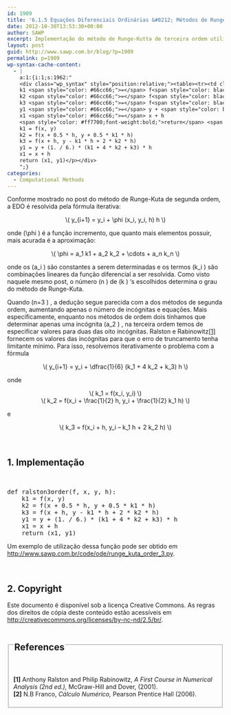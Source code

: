 ```yaml
---
id: 1909
title: '6.1.5 Equações Diferenciais Ordinárias &#8212; Métodos de Runge-Kuta &#8212; Método de Runge-Kuta de Terceira Ordem'
date: 2012-10-30T13:53:30+00:00
author: SAWP
excerpt: Implementação do método de Runge-Kutta de terceira ordem utilizando os coeficientes de Ralston.
layout: post
guid: http://www.sawp.com.br/blog/?p=1909
permalink: p=1909
wp-syntax-cache-content:
  - |
    a:1:{i:1;s:1962:"
    <div class="wp_syntax" style="position:relative;"><table><tr><td class="code"><pre class="python" style="font-family:monospace;"><span style="color: #ff7700;font-weight:bold;">def</span> ralston3order<span style="color: black;">&#40;</span>f<span style="color: #66cc66;">,</span> x<span style="color: #66cc66;">,</span> y<span style="color: #66cc66;">,</span> h<span style="color: black;">&#41;</span>:
    k1 <span style="color: #66cc66;">=</span> f<span style="color: black;">&#40;</span>x<span style="color: #66cc66;">,</span> y<span style="color: black;">&#41;</span>
    k2 <span style="color: #66cc66;">=</span> f<span style="color: black;">&#40;</span>x + <span style="color: #ff4500;">0.5</span> * h<span style="color: #66cc66;">,</span> y + <span style="color: #ff4500;">0.5</span> * k1 * h<span style="color: black;">&#41;</span>
    k3 <span style="color: #66cc66;">=</span> f<span style="color: black;">&#40;</span>x + h<span style="color: #66cc66;">,</span> y - k1 * h + <span style="color: #ff4500;">2</span> * k2 * h<span style="color: black;">&#41;</span>
    y1 <span style="color: #66cc66;">=</span> y + <span style="color: black;">&#40;</span><span style="color: #ff4500;">1</span>. / <span style="color: #ff4500;">6</span>.<span style="color: black;">&#41;</span> * <span style="color: black;">&#40;</span>k1 + <span style="color: #ff4500;">4</span> * k2 + k3<span style="color: black;">&#41;</span> * h
    x1 <span style="color: #66cc66;">=</span> x + h
    <span style="color: #ff7700;font-weight:bold;">return</span> <span style="color: black;">&#40;</span>x1<span style="color: #66cc66;">,</span> y1<span style="color: black;">&#41;</span></pre></td></tr></table><p class="theCode" style="display:none;">def ralston3order(f, x, y, h):
    k1 = f(x, y)
    k2 = f(x + 0.5 * h, y + 0.5 * k1 * h)
    k3 = f(x + h, y - k1 * h + 2 * k2 * h)
    y1 = y + (1. / 6.) * (k1 + 4 * k2 + k3) * h
    x1 = x + h
    return (x1, y1)</p></div>
    ";}
categories:
  - Computational Methods
---
```

Conforme mostrado no post do método de Runge-Kuta de segunda ordem, a EDO é resolvida pela fórmula iterativa:

<center>
  \( y_{i+1} = y_i + \phi (x_i, y_i, h) h \)
</center>


  
onde \(\phi \) é a função incremento, que quanto mais elementos possuir, mais acurada é a aproximação:

<center>
  \( \phi = a_1 k1 + a_2 k_2 + \cdots + a_n k_n \)
</center>


  
onde os \(a\_i \) são constantes a serem determinadas e os termos \(k\_i \) são combinações lineares da função diferencial a ser resolvida. Como visto naquele mesmo post, o número \(n \) de \(k \) &#8216;s escolhidos determina o grau do método de Runge-Kuta. 

Quando \(n=3 \) , a dedução segue parecida com a dos métodos de segunda ordem, aumentando apenas o número de incógnitas e equações. Mais especificamente, enquanto nos métodos de ordem dois tínhamos que determinar apenas uma incógnita \(a_2 \) , na terceira ordem temos de especificar valores para duas das oito incógnitas. Ralston e Rabinowitz[[1]](#bibitem1) fornecem os valores das incógnitas para que o erro de truncamento tenha limitante mínimo. Para isso, resolvemos iterativamente o problema com a fórmula

<center>
  \( y_{i+1} = y_i + \dfrac{1}{6} (k_1 + 4 k_2 + k_3) h \)
</center>


  
onde

<center>
  \( k_1 = f(x_i, y_i) \)
</center>

<center>
  \( k_2 = f(x_i + \frac{1}{2} h, y_i + \frac{1}{2} k_1 h) \)
</center>


  
e

<center>
  \( k_3 = f(x_i + h, y_i &#8211; k_1 h + 2 k_2 h) \)
</center>

&nbsp;

## 1. Implementação 

&nbsp;

<div>
  <pre lang="python">def ralston3order(f, x, y, h):
    k1 = f(x, y)
    k2 = f(x + 0.5 * h, y + 0.5 * k1 * h)
    k3 = f(x + h, y - k1 * h + 2 * k2 * h)
    y1 = y + (1. / 6.) * (k1 + 4 * k2 + k3) * h
    x1 = x + h
    return (x1, y1)</pre>
</div>

Um exemplo de utilização dessa função pode ser obtido em <a href="http://www.sawp.com.br/code/ode/runge_kuta_order_3.py" target="_blank">http://www.sawp.com.br/code/ode/runge_kuta_order_3.py</a>. 

&nbsp;

## 2. Copyright 

Este documento é disponível sob a licença Creative Commons. As regras dos direitos de cópia deste conteúdo estão acessíveis em <a href="http://creativecommons.org/licenses/by-nc-nd/2.5/br/" target="_blank">http://creativecommons.org/licenses/by-nc-nd/2.5/br/</a>. 

<fieldset>
  <legend> 
  
  <h2>
    References
  </h2></legend> 
  
  <p>
    <br /> <a name="bibitem1"><b>[1]</b> Anthony Ralston and Philip Rabinowitz,<cite> <em>A First Course in Numerical Analysis</em> (2nd ed.),</cite> McGraw-Hill and Dover, (2001).</a><br /> <a name="bibitem2"><b>[2]</b> N.B Franco,<cite> <em>Cálculo Numérico</em>,</cite> Pearson Prentice Hall (2006).</a>
  </p>
</fieldset>
